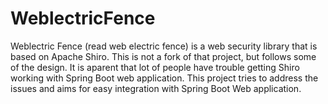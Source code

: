 # WeblectricFence
Weblectric Fence (read web electric fence) is a web security library that is based on Apache Shiro. This is not a fork of that project, but
follows some of the design. It is aparent that lot of people have trouble getting Shiro working with Spring Boot web application. This project
tries to address the issues and aims for easy integration with Spring Boot
Web application.
